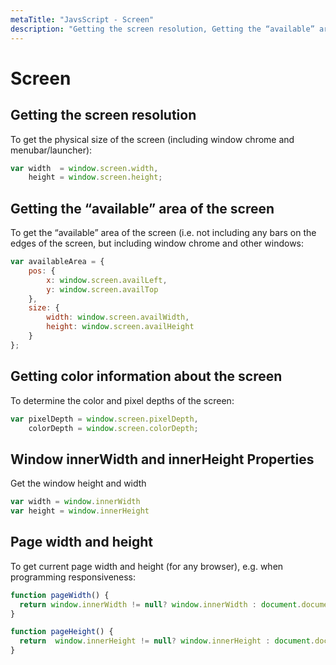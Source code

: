 ```yaml
---
metaTitle: "JavsScript - Screen"
description: "Getting the screen resolution, Getting the “available” area of the screen, Getting color information about the screen, Window innerWidth and innerHeight Properties, Page width and height"
---
```


# Screen



## Getting the screen resolution


To get the physical size of the screen (including window chrome and menubar/launcher):

```js
var width  = window.screen.width,
    height = window.screen.height;

```



## Getting the “available” area of the screen


To get the “available” area of the screen (i.e. not including any bars on the edges of the screen, but including window chrome and other windows:

```js
var availableArea = {
    pos: {
        x: window.screen.availLeft,
        y: window.screen.availTop
    },
    size: {
        width: window.screen.availWidth,
        height: window.screen.availHeight
    }
};

```



## Getting color information about the screen


To determine the color and pixel depths of the screen:

```js
var pixelDepth = window.screen.pixelDepth,
    colorDepth = window.screen.colorDepth;

```



## Window innerWidth and innerHeight Properties


Get the window height and width

```js
var width = window.innerWidth
var height = window.innerHeight

```



## Page width and height


To get current page width and height (for any browser), e.g. when programming responsiveness:

```js
function pageWidth() {
  return window.innerWidth != null? window.innerWidth : document.documentElement && document.documentElement.clientWidth ? document.documentElement.clientWidth : document.body != null ? document.body.clientWidth : null;
}

function pageHeight() {
  return  window.innerHeight != null? window.innerHeight : document.documentElement && document.documentElement.clientHeight ? document.documentElement.clientHeight : document.body != null? document.body.clientHeight : null;
}

```

